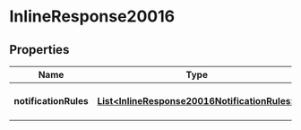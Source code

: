 
# InlineResponse20016

## Properties
Name | Type | Description | Notes
------------ | ------------- | ------------- | -------------
**notificationRules** | [**List&lt;InlineResponse20016NotificationRules&gt;**](InlineResponse20016NotificationRules.md) | List of notification rules |  [optional]



